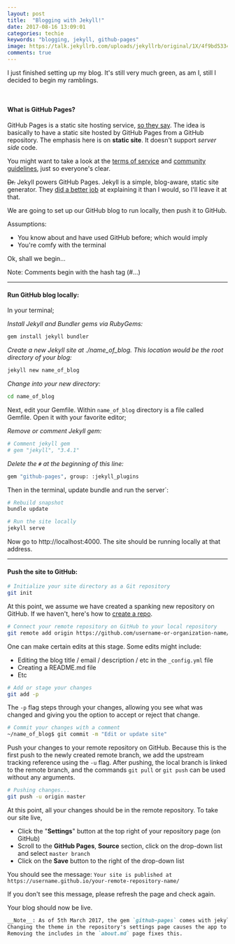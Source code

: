 ```yaml
---
layout: post
title:  "Blogging with Jekyll!"
date: 2017-08-16 13:09:01
categories: techie
keywords: "blogging, jekyll, github-pages"
image: https://talk.jekyllrb.com/uploads/jekyllrb/original/1X/4f9bd5334246d33651e846aed812280fbff586ba.png
comments: true
---
```


I just finished setting up my blog. It's still very much green, as am I, still I decided to begin my ramblings.

<br>

#### What is GitHub Pages?
GitHub Pages is a static site hosting service, [so they say](https://help.github.com/articles/what-is-github-pages/). The idea is basically to have a static site hosted by GitHub Pages from a GitHub repository. The emphasis here is on **static site**. It doesn't support _server side_ code.

You might want to take a look at the [terms of service](https://help.github.com/articles/github-terms-of-service/) and [community guidelines](https://help.github.com/articles/github-community-guidelines/), just so everyone's clear. 

~~Dr.~~ Jekyll powers GitHub Pages. Jekyll is a simple, blog-aware, static site generator. They [did a better job](https://jekyllrb.com/docs/home/#so-what-is-jekyll-exactly) at explaining it than I would, so I'll leave it at that.

We are going to set up our GitHub blog to run locally, then push it to GitHub.

Assumptions: 
- You know about and have used GitHub before; which would imply
- You're comfy with the terminal

Ok, shall we begin...

Note: Comments begin with the hash tag (#...)

---

#### Run GitHub blog locally:

In your terminal;

*Install Jekyll and Bundler gems via RubyGems:*
```bash
gem install jekyll bundler
```

*Create a new Jekyll site at ./name_of_blog. This location would be the root directory of your blog:*
```bash
jekyll new name_of_blog
```

*Change into your new directory:*
```bash
cd name_of_blog
```

Next, edit your Gemfile. Within `name_of_blog` directory is a file called Gemfile. Open it with your favorite editor;

*Remove or comment Jekyll gem:*

```bash
# Comment jekyll gem
# gem "jekyll", "3.4.1"
```

*Delete the `#` at the beginning of this line:*

```bash
gem "github-pages", group: :jekyll_plugins
```

Then in the terminal, update bundle and run the server`:

```bash
# Rebuild snapshot
bundle update

# Run the site locally
jekyll serve
```

Now go to http://localhost:4000. The site should be running locally at that address.

---

#### Push the site to GitHub:

```bash
# Initialize your site directory as a Git repository
git init
```

At this point, we assume we have created a spanking new repository on GitHub. If we haven't, here's how to [create a repo](https://help.github.com/articles/create-a-repo/).

```bash
# Connect your remote repository on GitHub to your local repository
git remote add origin https://github.com/username-or-organization-name/your-remote-repository-name.git
```

One can make certain edits at this stage. Some edits might include:

* Editing the blog title / email / description / etc in the `_config.yml` file
* Creating a README.md file
* Etc


```bash
# Add or stage your changes
git add -p
```

The `-p` flag steps through your changes, allowing you see what was changed and giving you the option to accept or reject that change.

```bash
# Commit your changes with a comment
~/name_of_blog$ git commit -m "Edit or update site"
```

Push your changes to your remote repository on GitHub. Because this is the first push to the newly created remote branch, we add the upstream tracking reference using the `-u` flag.
After pushing, the local branch is linked to the remote branch, and the commands `git pull` or `git push` can be used without any arguments.

```bash
# Pushing changes...
git push -u origin master
```

At this point, all your changes should be in the remote repository. To take our site live,

* Click the "__Settings__" button at the top right of your repository page (on GitHub)
* Scroll to the __GitHub Pages__, __Source__ section, click on the drop-down list and select `master branch`
* Click on the __Save__ button to the right of the drop-down list


You should see the message:
`Your site is published at https://username.github.io/your-remote-repository-name/`

If you don't see this message, please refresh the page and check again.

Your blog should now be live.

```markdown
__Note__: As of 5th March 2017, the gem `github-pages` comes with jekyll version 3.3.1
Changing the theme in the repository's settings page causes the app to break. 
Removing the includes in the `about.md` page fixes this.
```
